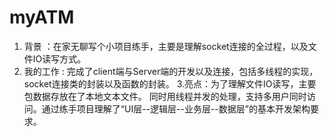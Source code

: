 # myATM
1. 背景 ：在家无聊写个小项目练手，主要是理解socket连接的全过程，以及文件IO读写方式。
2. 我的工作 :  完成了client端与Server端的开发以及连接，包括多线程的实现，socket连接类的封装以及函数的封装。
3.亮点：为了理解文件IO读写，主要包数据存放在了本地文本文件。 同时用线程并发的处理，支持多用户同时访问。通过练手项目理解了“UI层--逻辑层--业务层--数据层”的基本开发架构要求。

